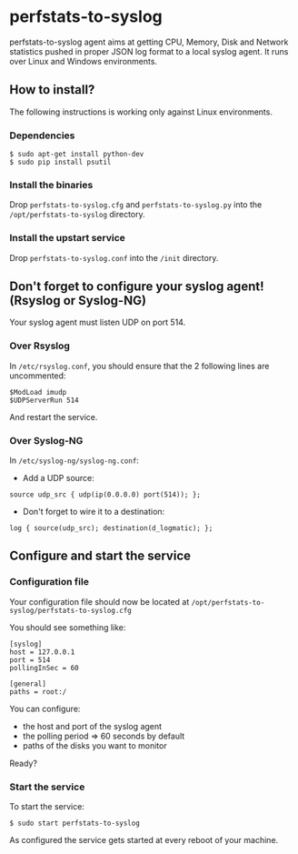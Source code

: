 # perfstats-to-syslog

perfstats-to-syslog agent aims at getting CPU, Memory, Disk and Network statistics pushed in proper JSON log format to a local syslog agent.
It runs over Linux and Windows environments.

## How to install?

The following instructions is working only against Linux environments.

### Dependencies

```
$ sudo apt-get install python-dev
$ sudo pip install psutil
```

### Install the binaries

Drop `perfstats-to-syslog.cfg` and `perfstats-to-syslog.py` into the `/opt/perfstats-to-syslog` directory.

### Install the upstart service

Drop `perfstats-to-syslog.conf` into the `/init` directory.

## Don't forget to configure your syslog agent! (Rsyslog or Syslog-NG)

Your syslog agent must listen UDP on port 514.

### Over Rsyslog

In `/etc/rsyslog.conf`, you should ensure that the 2 following lines are uncommented:

```
$ModLoad imudp
$UDPServerRun 514
```

And restart the service.

### Over Syslog-NG

In `/etc/syslog-ng/syslog-ng.conf`:

- Add a UDP source:

```
source udp_src { udp(ip(0.0.0.0) port(514)); };
```

- Don't forget to wire it to a destination:

```
log { source(udp_src); destination(d_logmatic); };
```

## Configure and start the service

### Configuration file

Your configuration file should now be located at `/opt/perfstats-to-syslog/perfstats-to-syslog.cfg`

You should see something like:

```
[syslog]
host = 127.0.0.1
port = 514
pollingInSec = 60

[general]
paths = root:/
```

You can configure:
- the host and port of the syslog agent
- the polling period => 60 seconds by default
- paths of the disks you want to monitor

Ready?

### Start the service

To start the service:
```
$ sudo start perfstats-to-syslog
```

As configured the service gets started at every reboot of your machine.
